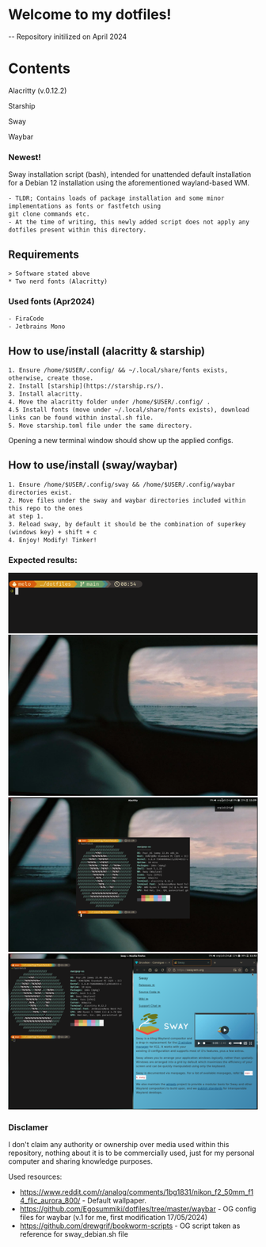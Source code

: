 # Welcome to my dotfiles!
-- Repository initilized on April 2024

# Contents

Alacritty (v.0.12.2)

Starship

Sway

Waybar

### Newest!

Sway installation script (bash), intended for unattended default installation for a Debian 12 
installation using the aforementioned wayland-based WM. 

	- TLDR; Contains loads of package installation and some minor implementations as fonts or fastfetch using
	git clone commands etc.
	- At the time of writing, this newly added script does not apply any dotfiles present within this directory.

## Requirements
	> Software stated above
	* Two nerd fonts (Alacritty)

### Used fonts (Apr2024)
	- FiraCode
	- Jetbrains Mono


## How to use/install (alacritty & starship)

	1. Ensure /home/$USER/.config/ && ~/.local/share/fonts exists, otherwise, create those.
	2. Install [starship](https://starship.rs/).
	3. Install alacritty.
	4. Move the alacritty folder under /home/$USER/.config/ .
	4.5 Install fonts (move under ~/.local/share/fonts exists), download links can be found within instal.sh file.
	5. Move starship.toml file under the same directory.

Opening a new terminal window should show up the applied configs.


## How to use/install (sway/waybar)

	1. Ensure /home/$USER/.config/sway && /home/$USER/.config/waybar directories exist.
	2. Move files under the sway and waybar directories included within this repo to the ones
	at step 1.
	3. Reload sway, by default it should be the combination of superkey (windows key) + shift + c
	4. Enjoy! Modify! Tinker! 




### Expected results:

![screenshot for expected result of my terminal customizaton](https://raw.githubusercontent.com/Akirapearl/dotfiles/main/images/result_term.png) 
![Default wallpaper](https://raw.githubusercontent.com/Akirapearl/dotfiles/main/images/nikon-f2-50mm-f-1-4-flic-aurora-800-the_arctic_monkey.png)
![fastfetch](https://raw.githubusercontent.com/Akirapearl/dotfiles/main/images/fetch.png)
![tiling terminal with browser](https://raw.githubusercontent.com/Akirapearl/dotfiles/main/images/browser.png)



### Disclamer

I don't claim any authority or ownership over media used within this repository, nothing about it is to be commercially used, just for my personal computer and 
sharing knowledge purposes.

Used resources: 
- https://www.reddit.com/r/analog/comments/1bg1831/nikon_f2_50mm_f14_flic_aurora_800/ - Default wallpaper.
- https://github.com/Egosummiki/dotfiles/tree/master/waybar - OG config files for waybar (v.1 for me, first modification 17/05/2024)
- https://github.com/drewgrif/bookworm-scripts - OG script taken as reference for sway_debian.sh file
